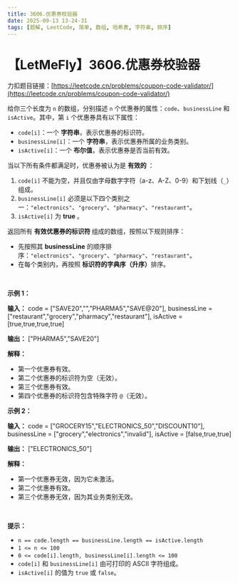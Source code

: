 ```yaml
---
title: 3606.优惠券校验器
date: 2025-09-13 13-24-31
tags: [题解, LeetCode, 简单, 数组, 哈希表, 字符串, 排序]
---
```


# 【LetMeFly】3606.优惠券校验器

力扣题目链接：[https://leetcode.cn/problems/coupon-code-validator/](https://leetcode.cn/problems/coupon-code-validator/)

<p>给你三个长度为 <code>n</code> 的数组，分别描述 <code>n</code> 个优惠券的属性：<code>code</code>、<code>businessLine</code> 和 <code>isActive</code>。其中，第 <code>i</code> 个优惠券具有以下属性：</p>

<ul>
	<li><code>code[i]</code>：一个 <strong>字符串</strong>，表示优惠券的标识符。</li>
	<li><code>businessLine[i]</code>：一个 <strong>字符串</strong>，表示优惠券所属的业务类别。</li>
	<li><code>isActive[i]</code>：一个 <strong>布尔值</strong>，表示优惠券是否当前有效。</li>
</ul>

<p>当以下所有条件都满足时，优惠券被认为是&nbsp;<strong>有效的&nbsp;</strong>：</p>

<ol>
	<li><code>code[i]</code> 不能为空，并且仅由字母数字字符（a-z、A-Z、0-9）和下划线（<code>_</code>）组成。</li>
	<li><code>businessLine[i]</code> 必须是以下四个类别之一：<code>"electronics"</code>、<code>"grocery"</code>、<code>"pharmacy"</code>、<code>"restaurant"</code>。</li>
	<li><code>isActive[i]</code> 为 <strong>true&nbsp;</strong>。</li>
</ol>

<p>返回所有&nbsp;<strong>有效优惠券的标识符&nbsp;</strong>组成的数组，按照以下规则排序：</p>

<ul>
	<li>先按照其 <strong>businessLine</strong> 的顺序排序：<code>"electronics"</code>、<code>"grocery"</code>、<code>"pharmacy"</code>、<code>"restaurant"</code>。</li>
	<li>在每个类别内，再按照 <strong>标识符的字典序（升序）</strong>排序。</li>
</ul>

<p>&nbsp;</p>

<p><strong class="example">示例 1：</strong></p>

<div class="example-block">
<p><strong>输入：</strong> <span class="example-io">code = ["SAVE20","","PHARMA5","SAVE@20"], businessLine = ["restaurant","grocery","pharmacy","restaurant"], isActive = [true,true,true,true]</span></p>

<p><strong>输出：</strong> <span class="example-io">["PHARMA5","SAVE20"]</span></p>

<p><strong>解释：</strong></p>

<ul>
	<li>第一个优惠券有效。</li>
	<li>第二个优惠券的标识符为空（无效）。</li>
	<li>第三个优惠券有效。</li>
	<li>第四个优惠券的标识符包含特殊字符 <code>@</code>（无效）。</li>
</ul>
</div>

<p><strong class="example">示例 2：</strong></p>

<div class="example-block">
<p><strong>输入：</strong> <span class="example-io">code = ["GROCERY15","ELECTRONICS_50","DISCOUNT10"], businessLine = ["grocery","electronics","invalid"], isActive = [false,true,true]</span></p>

<p><strong>输出：</strong> <span class="example-io">["ELECTRONICS_50"]</span></p>

<p><strong>解释：</strong></p>

<ul>
	<li>第一个优惠券无效，因为它未激活。</li>
	<li>第二个优惠券有效。</li>
	<li>第三个优惠券无效，因为其业务类别无效。</li>
</ul>
</div>

<p>&nbsp;</p>

<p><strong>提示：</strong></p>

<ul>
	<li><code>n == code.length == businessLine.length == isActive.length</code></li>
	<li><code>1 &lt;= n &lt;= 100</code></li>
	<li><code>0 &lt;= code[i].length, businessLine[i].length &lt;= 100</code></li>
	<li><code>code[i]</code> 和 <code>businessLine[i]</code> 由可打印的 ASCII 字符组成。</li>
	<li><code>isActive[i]</code> 的值为 <code>true</code> 或 <code>false</code>。</li>
</ul>


    